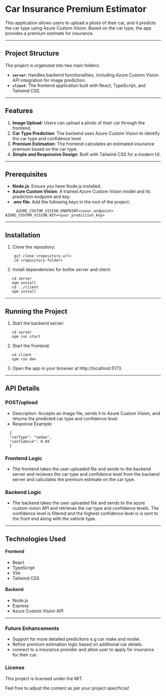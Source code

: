 # Car Insurance Premium Estimator

This application allows users to upload a photo of their car, and it predicts the car type using Azure Custom Vision. Based on the car type, the app provides a premium estimate for insurance.

---

## Project Structure

The project is organized into two main folders:

- **`server`**: Handles backend functionalities, including Azure Custom Vision API integration for image prediction.
- **`client`**: The frontend application built with React, TypeScript, and Tailwind CSS.

---

## Features

1. **Image Upload**: Users can upload a photo of their car through the frontend.
2. **Car Type Prediction**: The backend uses Azure Custom Vision to identify the car type and confidence level.
3. **Premium Estimation**: The frontend calculates an estimated insurance premium based on the car type.
4. **Simple and Responsive Design**: Built with Tailwind CSS for a modern UI.

---

## Prerequisites

- **Node.js**: Ensure you have Node.js installed.
- **Azure Custom Vision**: A trained Azure Custom Vision model and its prediction endpoint and key.
- **.env file**: Add the following keys in the root of the project:
```
     AZURE_CUSTOM_VISION_ENDPOINT=<your_endpoint> AZURE_CUSTOM_VISION_KEY=<your_prediction_key>
```

---

## Installation

1. Clone the repository:
```
    git clone <repository-url>
    cd <repository-folder> 
```

2. Install dependencies for bothe server and client:
```
   cd server
   npm install
   cd ../client
   npm install
```
---
## Running the Project

1. Start the backend server:
```
   cd server
   npm run start
```
2. Start the frontend:
```
   cd client
   npm run dev
```
3. Open the app in your browser at http://localhost:5173.

---
## API Details

### POST/upload
 * Description: Accepts an image file, sends it to Azure Custom Vision, and returns the predicted car type and confidence level.
 * Response Example:
 ```
   {
   "carType": "sedan",
   "confidence": 0.89
   }
```
### Frontend Logic
  * The frontend takes the user uploaded file and sends to the backend server and recieves the car type and confidence level from the backend server and calculates the premium estimate on the car type.

### Backend Logic
   *  The backend takes the user uploaded file and sends to the azure custom vision API and retrieves the car type and confidence levels. The confidence level is filtered and the highest confidence level is is sent to the front end along with the vahicle type.
---
## Technologies Used

#### Frontend
  * React
  * TypeScript
  * Vite
  * Tailwind CSS

  #### Backend
  * Node.js
  * Express
  * Azure Custom Vision API

---
### Future Enhancements
* Support for more detailed predicitons e.g car make and model.
* Refine premium estimation logic based on additional car details.
* connect to a insurance provider and allow user to apply for insurance for their car.

### License

This project is licensed under the MIT.

Feel free to adjust the content as per your project specificss!
